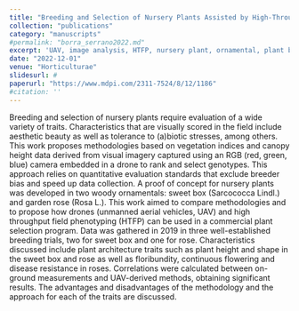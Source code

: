 ```yaml
---
title: "Breeding and Selection of Nursery Plants Assisted by High-Throughput Field Phenotyping Using UAV Imagery: Case Studies with Sweet Box (Sarcococca) and Garden Rose (Rosa)"
collection: "publications"
category: "manuscripts"
#permalink: "borra_serrano2022.md"
excerpt: 'UAV, image analysis, HTFP, nursery plant, ornamental, plant breeding'
date: "2022-12-01"
venue: "Horticulturae"
slidesurl: #
paperurl: "https://www.mdpi.com/2311-7524/8/12/1186"
#citation: ''
---
```


Breeding and selection of nursery plants require evaluation of a wide variety of traits. Characteristics that are visually scored in the field include aesthetic beauty as well as tolerance to (a)biotic stresses, among others. This work proposes methodologies based on vegetation indices and canopy height data derived from visual imagery captured using an RGB (red, green, blue) camera embedded in a drone to rank and select genotypes. This approach relies on quantitative evaluation standards that exclude breeder bias and speed up data collection. A proof of concept for nursery plants was developed in two woody ornamentals: sweet box (Sarcococca Lindl.) and garden rose (Rosa L.). This work aimed to compare methodologies and to propose how drones (unmanned aerial vehicles, UAV) and high throughput field phenotyping (HTFP) can be used in a commercial plant selection program. Data was gathered in 2019 in three well-established breeding trials, two for sweet box and one for rose. Characteristics discussed include plant architecture traits such as plant height and shape in the sweet box and rose as well as floribundity, continuous flowering and disease resistance in roses. Correlations were calculated between on-ground measurements and UAV-derived methods, obtaining significant results. The advantages and disadvantages of the methodology and the approach for each of the traits are discussed.